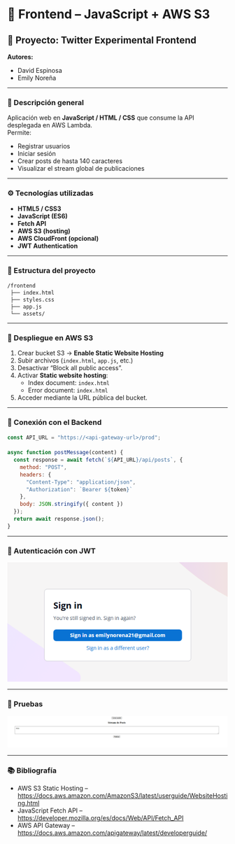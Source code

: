 # 🧩 Frontend – JavaScript + AWS S3

## 📌 Proyecto: Twitter Experimental Frontend

**Autores:**  
- David Espinosa  
- Emily Noreña  

---

### 🧠 Descripción general
Aplicación web en **JavaScript / HTML / CSS** que consume la API desplegada en AWS Lambda.  
Permite:
- Registrar usuarios
- Iniciar sesión
- Crear posts de hasta 140 caracteres
- Visualizar el stream global de publicaciones

---

### ⚙️ Tecnologías utilizadas
- **HTML5 / CSS3**
- **JavaScript (ES6)**
- **Fetch API**
- **AWS S3 (hosting)**
- **AWS CloudFront (opcional)**
- **JWT Authentication**

---

### 🧭 Estructura del proyecto
```
/frontend
 ├── index.html
 ├── styles.css
 ├── app.js
 └── assets/
```

---

### 🚀 Despliegue en AWS S3
1. Crear bucket S3 → **Enable Static Website Hosting**
2. Subir archivos (`index.html`, `app.js`, etc.)
3. Desactivar “Block all public access”.
4. Activar **Static website hosting**:
   - Index document: `index.html`
   - Error document: `index.html`
5. Acceder mediante la URL pública del bucket.



---

### 🔗 Conexión con el Backend
```js
const API_URL = "https://<api-gateway-url>/prod";

async function postMessage(content) {
  const response = await fetch(`${API_URL}/api/posts`, {
    method: "POST",
    headers: {
      "Content-Type": "application/json",
      "Authorization": `Bearer ${token}`
    },
    body: JSON.stringify({ content })
  });
  return await response.json();
}
```

---

### 🔐 Autenticación con JWT
![login](assets/1.png)


---

### 🧪 Pruebas
![](assets/2.png)

---

### 📚 Bibliografía
- AWS S3 Static Hosting – https://docs.aws.amazon.com/AmazonS3/latest/userguide/WebsiteHosting.html  
- JavaScript Fetch API – https://developer.mozilla.org/es/docs/Web/API/Fetch_API  
- AWS API Gateway – https://docs.aws.amazon.com/apigateway/latest/developerguide/
